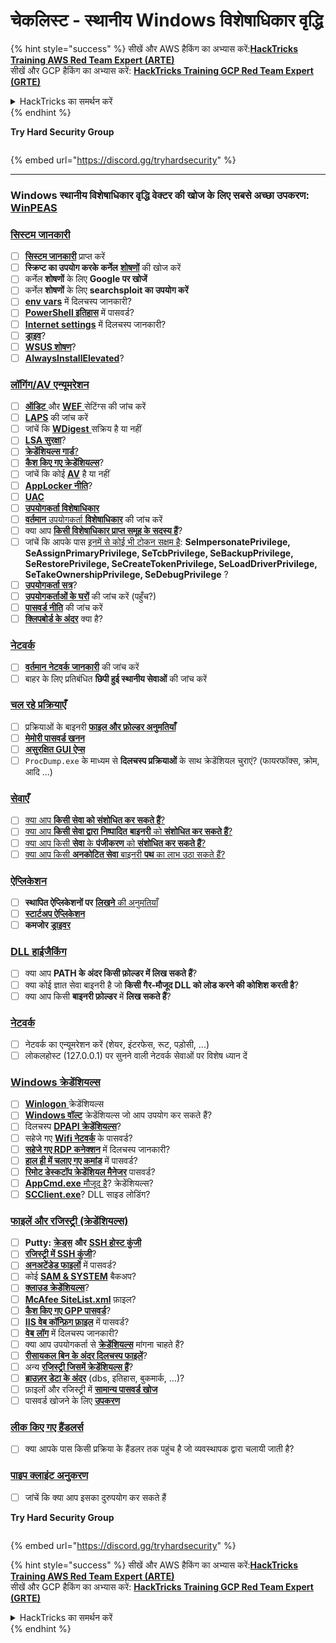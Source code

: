 # चेकलिस्ट - स्थानीय Windows विशेषाधिकार वृद्धि

{% hint style="success" %}
सीखें और AWS हैकिंग का अभ्यास करें:<img src="/.gitbook/assets/arte.png" alt="" data-size="line">[**HackTricks Training AWS Red Team Expert (ARTE)**](https://training.hacktricks.xyz/courses/arte)<img src="/.gitbook/assets/arte.png" alt="" data-size="line">\
सीखें और GCP हैकिंग का अभ्यास करें: <img src="/.gitbook/assets/grte.png" alt="" data-size="line">[**HackTricks Training GCP Red Team Expert (GRTE)**<img src="/.gitbook/assets/grte.png" alt="" data-size="line">](https://training.hacktricks.xyz/courses/grte)

<details>

<summary>HackTricks का समर्थन करें</summary>

* [**सदस्यता योजनाएँ**](https://github.com/sponsors/carlospolop) जांचें!
* **हमारे साथ जुड़ें** 💬 [**Discord समूह**](https://discord.gg/hRep4RUj7f) या [**टेलीग्राम समूह**](https://t.me/peass) या **हमें** **Twitter** 🐦 [**@hacktricks\_live**](https://twitter.com/hacktricks\_live)** पर फॉलो करें।**
* **हैकिंग ट्रिक्स साझा करें और** [**HackTricks**](https://github.com/carlospolop/hacktricks) और [**HackTricks Cloud**](https://github.com/carlospolop/hacktricks-cloud) गिटहब रिपोजिटरी में PR सबमिट करें।

</details>
{% endhint %}

**Try Hard Security Group**

<figure><img src="../.gitbook/assets/telegram-cloud-document-1-5159108904864449420.jpg" alt=""><figcaption></figcaption></figure>

{% embed url="https://discord.gg/tryhardsecurity" %}

***

### **Windows स्थानीय विशेषाधिकार वृद्धि वेक्टर की खोज के लिए सबसे अच्छा उपकरण:** [**WinPEAS**](https://github.com/carlospolop/privilege-escalation-awesome-scripts-suite/tree/master/winPEAS)

### [सिस्टम जानकारी](windows-local-privilege-escalation/#system-info)

* [ ] [**सिस्टम जानकारी**](windows-local-privilege-escalation/#system-info) प्राप्त करें
* [ ] **स्क्रिप्ट का उपयोग करके कर्नेल** [**शोषणों**](windows-local-privilege-escalation/#version-exploits) की खोज करें
* [ ] कर्नेल **शोषणों** के लिए **Google पर खोजें**
* [ ] कर्नेल **शोषणों** के लिए **searchsploit का उपयोग करें**
* [ ] [**env vars**](windows-local-privilege-escalation/#environment) में दिलचस्प जानकारी?
* [ ] [**PowerShell इतिहास**](windows-local-privilege-escalation/#powershell-history) में पासवर्ड?
* [ ] [**Internet settings**](windows-local-privilege-escalation/#internet-settings) में दिलचस्प जानकारी?
* [ ] [**ड्राइव**](windows-local-privilege-escalation/#drives)?
* [ ] [**WSUS शोषण**](windows-local-privilege-escalation/#wsus)?
* [ ] [**AlwaysInstallElevated**](windows-local-privilege-escalation/#alwaysinstallelevated)?

### [लॉगिंग/AV एन्यूमरेशन](windows-local-privilege-escalation/#enumeration)

* [ ] [**ऑडिट** ](windows-local-privilege-escalation/#audit-settings) और [**WEF** ](windows-local-privilege-escalation/#wef) सेटिंग्स की जांच करें
* [ ] [**LAPS**](windows-local-privilege-escalation/#laps) की जांच करें
* [ ] जांचें कि [**WDigest** ](windows-local-privilege-escalation/#wdigest) सक्रिय है या नहीं
* [ ] [**LSA सुरक्षा**](windows-local-privilege-escalation/#lsa-protection)?
* [ ] [**क्रेडेंशियल्स गार्ड**](windows-local-privilege-escalation/#credentials-guard)[?](windows-local-privilege-escalation/#cached-credentials)
* [ ] [**कैश किए गए क्रेडेंशियल्स**](windows-local-privilege-escalation/#cached-credentials)?
* [ ] जांचें कि कोई [**AV**](https://github.com/carlospolop/hacktricks/blob/master/windows-hardening/windows-av-bypass/README.md) है या नहीं
* [ ] [**AppLocker नीति**](https://github.com/carlospolop/hacktricks/blob/master/windows-hardening/authentication-credentials-uac-and-efs/README.md#applocker-policy)?
* [ ] [**UAC**](https://github.com/carlospolop/hacktricks/blob/master/windows-hardening/authentication-credentials-uac-and-efs/uac-user-account-control/README.md)
* [ ] [**उपयोगकर्ता विशेषाधिकार**](windows-local-privilege-escalation/#users-and-groups)
* [ ] [**वर्तमान** उपयोगकर्ता **विशेषाधिकार**](windows-local-privilege-escalation/#users-and-groups) की जांच करें
* [ ] क्या आप [**किसी विशेषाधिकार प्राप्त समूह के सदस्य हैं**](windows-local-privilege-escalation/#privileged-groups)?
* [ ] जांचें कि आपके पास [इनमें से कोई भी टोकन सक्षम है](windows-local-privilege-escalation/#token-manipulation): **SeImpersonatePrivilege, SeAssignPrimaryPrivilege, SeTcbPrivilege, SeBackupPrivilege, SeRestorePrivilege, SeCreateTokenPrivilege, SeLoadDriverPrivilege, SeTakeOwnershipPrivilege, SeDebugPrivilege** ?
* [ ] [**उपयोगकर्ता सत्र**](windows-local-privilege-escalation/#logged-users-sessions)?
* [ ] [**उपयोगकर्ताओं के घरों**](windows-local-privilege-escalation/#home-folders) की जांच करें (पहुँच?)
* [ ] [**पासवर्ड नीति**](windows-local-privilege-escalation/#password-policy) की जांच करें
* [ ] [**क्लिपबोर्ड के अंदर**](windows-local-privilege-escalation/#get-the-content-of-the-clipboard) क्या है?

### [नेटवर्क](windows-local-privilege-escalation/#network)

* [ ] [**वर्तमान** **नेटवर्क** **जानकारी**](windows-local-privilege-escalation/#network) की जांच करें
* [ ] बाहर के लिए प्रतिबंधित **छिपी हुई स्थानीय सेवाओं** की जांच करें

### [चल रहे प्रक्रियाएँ](windows-local-privilege-escalation/#running-processes)

* [ ] प्रक्रियाओं के बाइनरी [**फाइल और फ़ोल्डर अनुमतियाँ**](windows-local-privilege-escalation/#file-and-folder-permissions)
* [ ] [**मेमोरी पासवर्ड खनन**](windows-local-privilege-escalation/#memory-password-mining)
* [ ] [**असुरक्षित GUI ऐप्स**](windows-local-privilege-escalation/#insecure-gui-apps)
* [ ] `ProcDump.exe` के माध्यम से **दिलचस्प प्रक्रियाओं** के साथ क्रेडेंशियल चुराएं? (फायरफॉक्स, क्रोम, आदि ...)

### [सेवाएँ](windows-local-privilege-escalation/#services)

* [ ] [क्या आप **किसी सेवा को संशोधित कर सकते हैं**?](windows-local-privilege-escalation/#permissions)
* [ ] [क्या आप **किसी सेवा द्वारा** **निष्पादित** **बाइनरी** को **संशोधित कर सकते हैं**?](windows-local-privilege-escalation/#modify-service-binary-path)
* [ ] [क्या आप किसी **सेवा** के **पंजीकरण** को **संशोधित कर सकते हैं**?](windows-local-privilege-escalation/#services-registry-modify-permissions)
* [ ] [क्या आप किसी **अनकोटित सेवा** बाइनरी **पथ** का लाभ उठा सकते हैं?](windows-local-privilege-escalation/#unquoted-service-paths)

### [**ऐप्लिकेशन**](windows-local-privilege-escalation/#applications)

* [ ] **स्थापित ऐप्लिकेशनों पर** [**लिखने** की अनुमतियाँ](windows-local-privilege-escalation/#write-permissions)
* [ ] [**स्टार्टअप ऐप्लिकेशन**](windows-local-privilege-escalation/#run-at-startup)
* [ ] **कमजोर** [**ड्राइवर**](windows-local-privilege-escalation/#drivers)

### [DLL हाईजैकिंग](windows-local-privilege-escalation/#path-dll-hijacking)

* [ ] क्या आप **PATH के अंदर किसी फ़ोल्डर में लिख सकते हैं**?
* [ ] क्या कोई ज्ञात सेवा बाइनरी है जो **किसी गैर-मौजूद DLL को लोड करने की कोशिश करती है**?
* [ ] क्या आप किसी **बाइनरी फ़ोल्डर** में **लिख सकते हैं**?

### [नेटवर्क](windows-local-privilege-escalation/#network)

* [ ] नेटवर्क का एन्यूमरेशन करें (शेयर, इंटरफेस, रूट, पड़ोसी, ...)
* [ ] लोकलहोस्ट (127.0.0.1) पर सुनने वाली नेटवर्क सेवाओं पर विशेष ध्यान दें

### [Windows क्रेडेंशियल्स](windows-local-privilege-escalation/#windows-credentials)

* [ ] [**Winlogon** ](windows-local-privilege-escalation/#winlogon-credentials) क्रेडेंशियल्स
* [ ] [**Windows वॉल्ट**](windows-local-privilege-escalation/#credentials-manager-windows-vault) क्रेडेंशियल्स जो आप उपयोग कर सकते हैं?
* [ ] दिलचस्प [**DPAPI क्रेडेंशियल्स**](windows-local-privilege-escalation/#dpapi)?
* [ ] सहेजे गए [**Wifi नेटवर्क**](windows-local-privilege-escalation/#wifi) के पासवर्ड?
* [ ] [**सहेजे गए RDP कनेक्शन**](windows-local-privilege-escalation/#saved-rdp-connections) में दिलचस्प जानकारी?
* [ ] [**हाल ही में चलाए गए कमांड**](windows-local-privilege-escalation/#recently-run-commands) में पासवर्ड?
* [ ] [**रिमोट डेस्कटॉप क्रेडेंशियल मैनेजर**](windows-local-privilege-escalation/#remote-desktop-credential-manager) पासवर्ड?
* [ ] [**AppCmd.exe** मौजूद है](windows-local-privilege-escalation/#appcmd-exe)? क्रेडेंशियल्स?
* [ ] [**SCClient.exe**](windows-local-privilege-escalation/#scclient-sccm)? DLL साइड लोडिंग?

### [फाइलें और रजिस्ट्र्री (क्रेडेंशियल्स)](windows-local-privilege-escalation/#files-and-registry-credentials)

* [ ] **Putty:** [**क्रेड्स**](windows-local-privilege-escalation/#putty-creds) **और** [**SSH होस्ट कुंजी**](windows-local-privilege-escalation/#putty-ssh-host-keys)
* [ ] [**रजिस्ट्र्री में SSH कुंजी**](windows-local-privilege-escalation/#ssh-keys-in-registry)?
* [ ] [**अनअटेंडेड फाइलों**](windows-local-privilege-escalation/#unattended-files) में पासवर्ड?
* [ ] कोई [**SAM & SYSTEM**](windows-local-privilege-escalation/#sam-and-system-backups) बैकअप?
* [ ] [**क्लाउड क्रेडेंशियल्स**](windows-local-privilege-escalation/#cloud-credentials)?
* [ ] [**McAfee SiteList.xml**](windows-local-privilege-escalation/#mcafee-sitelist.xml) फ़ाइल?
* [ ] [**कैश किए गए GPP पासवर्ड**](windows-local-privilege-escalation/#cached-gpp-pasword)?
* [ ] [**IIS वेब कॉन्फ़िग फ़ाइल**](windows-local-privilege-escalation/#iis-web-config) में पासवर्ड?
* [ ] [**वेब** **लॉग**](windows-local-privilege-escalation/#logs) में दिलचस्प जानकारी?
* [ ] क्या आप उपयोगकर्ता से [**क्रेडेंशियल्स**](windows-local-privilege-escalation/#ask-for-credentials) मांगना चाहते हैं?
* [ ] [**रीसायकल बिन के अंदर दिलचस्प फाइलें**](windows-local-privilege-escalation/#credentials-in-the-recyclebin)?
* [ ] अन्य [**रजिस्ट्र्री जिसमें क्रेडेंशियल्स हैं**](windows-local-privilege-escalation/#inside-the-registry)?
* [ ] [**ब्राउज़र डेटा के अंदर**](windows-local-privilege-escalation/#browsers-history) (dbs, इतिहास, बुकमार्क, ...)?
* [ ] फ़ाइलों और रजिस्ट्र्री में [**सामान्य पासवर्ड खोज**](windows-local-privilege-escalation/#generic-password-search-in-files-and-registry)
* [ ] पासवर्ड खोजने के लिए [**उपकरण**](windows-local-privilege-escalation/#tools-that-search-for-passwords)

### [लीक किए गए हैंडलर्स](windows-local-privilege-escalation/#leaked-handlers)

* [ ] क्या आपके पास किसी प्रक्रिया के हैंडलर तक पहुंच है जो व्यवस्थापक द्वारा चलायी जाती है?

### [पाइप क्लाइंट अनुकरण](windows-local-privilege-escalation/#named-pipe-client-impersonation)

* [ ] जांचें कि क्या आप इसका दुरुपयोग कर सकते हैं

**Try Hard Security Group**

<figure><img src="../.gitbook/assets/telegram-cloud-document-1-5159108904864449420.jpg" alt=""><figcaption></figcaption></figure>

{% embed url="https://discord.gg/tryhardsecurity" %}

{% hint style="success" %}
सीखें और AWS हैकिंग का अभ्यास करें:<img src="/.gitbook/assets/arte.png" alt="" data-size="line">[**HackTricks Training AWS Red Team Expert (ARTE)**](https://training.hacktricks.xyz/courses/arte)<img src="/.gitbook/assets/arte.png" alt="" data-size="line">\
सीखें और GCP हैकिंग का अभ्यास करें: <img src="/.gitbook/assets/grte.png" alt="" data-size="line">[**HackTricks Training GCP Red Team Expert (GRTE)**<img src="/.gitbook/assets/grte.png" alt="" data-size="line">](https://training.hacktricks.xyz/courses/grte)

<details>

<summary>HackTricks का समर्थन करें</summary>

* [**सदस्यता योजनाएँ**](https://github.com/sponsors/carlospolop) जांचें!
* **हमारे साथ जुड़ें** 💬 [**Discord समूह**](https://discord.gg/hRep4RUj7f) या [**टेलीग्राम समूह**](https://t.me/peass) या **हमें** **Twitter** 🐦 [**@hacktricks\_live**](https://twitter.com/hacktricks\_live)** पर फॉलो करें।**
* **हैकिंग ट्रिक्स साझा करें और** [**HackTricks**](https://github.com/carlospolop/hacktricks) और [**HackTricks Cloud**](https://github.com/carlospolop/hacktricks-cloud) गिटहब रिपोजिटरी में PR सबमिट करें।

</details>
{% endhint %}
